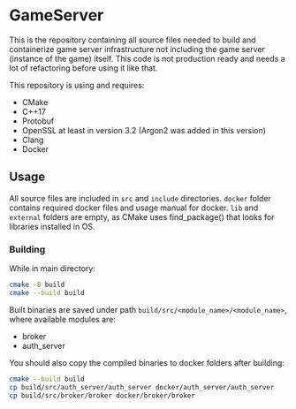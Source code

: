 # GameServer
This is the repository containing all source files needed to build and containerize game server infrastructure not including the game server (instance of the game) itself. This code is not production ready and needs a lot of refactoring before using it like that.  
  
This repository is using and requires:
- CMake
- C++17
- Protobuf
- OpenSSL at least in version 3.2 (Argon2 was added in this version)
- Clang
- Docker

## Usage

All source files are included in ``src`` and ``include`` directories. ``docker`` folder contains required docker files and usage manual for docker. ``lib`` and ``external`` folders are empty, as CMake uses find_package() that looks for libraries installed in OS.

### Building
While in main directory:  
```bash
cmake -B build
cmake --build build
```
  
Built binaries are saved under path ``build/src/<module_name>/<module_name>``, where available modules are:
- broker
- auth_server
  
You should also copy the compiled binaries to docker folders after building:
```bash
cmake --build build
cp build/src/auth_server/auth_server docker/auth_server/auth_server
cp build/src/broker/broker docker/broker/broker
```
